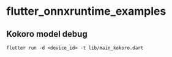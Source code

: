 # flutter_onnxruntime_examples


## Kokoro model debug

```
flutter run -d <device_id> -t lib/main_kokoro.dart
```
